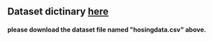 ## Dataset dictinary [here](https://rdrr.io/cran/mosaicData/man/SaratogaHouses.html)
#### please download the dataset file named "hosingdata.csv" above.
